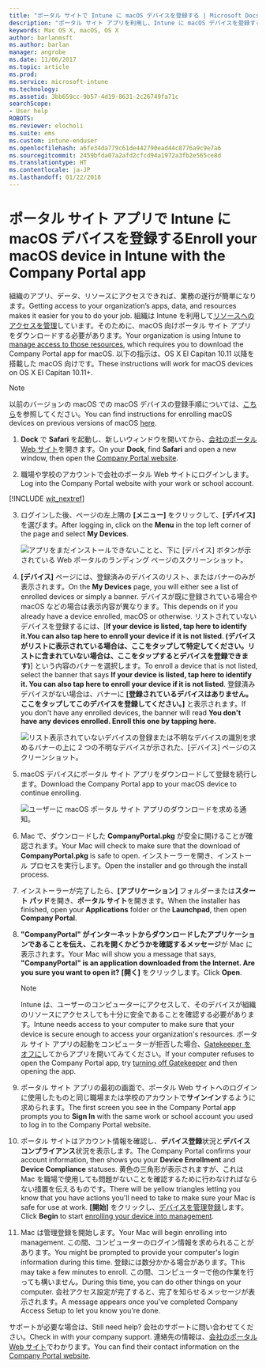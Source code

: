 ```yaml
---
title: "ポータル サイトで Intune に macOS デバイスを登録する | Microsoft Docs"
description: "ポータル サイト アプリを利用し、Intune に macOS デバイスを登録する方法について説明します"
keywords: Mac OS X, macOS, OS X
author: barlanmsft
ms.author: barlan
manager: angrobe
ms.date: 11/06/2017
ms.topic: article
ms.prod: 
ms.service: microsoft-intune
ms.technology: 
ms.assetid: 3bb659cc-9b57-4d19-8631-2c26749fa71c
searchScope:
- User help
ROBOTS: 
ms.reviewer: elocholi
ms.suite: ems
ms.custom: intune-enduser
ms.openlocfilehash: a6fe34da779c61de442790ead44c8776a9c9e7a6
ms.sourcegitcommit: 2459bfda07a2afd2cfcd94a1972a3fb2e565ce8d
ms.translationtype: HT
ms.contentlocale: ja-JP
ms.lasthandoff: 01/22/2018
---
```

# <a name="enroll-your-macos-device-in-intune-with-the-company-portal-app"></a><span data-ttu-id="f6ecd-104">ポータル サイト アプリで Intune に macOS デバイスを登録する</span><span class="sxs-lookup"><span data-stu-id="f6ecd-104">Enroll your macOS device in Intune with the Company Portal app</span></span>

<span data-ttu-id="f6ecd-105">組織のアプリ、データ、リソースにアクセスできれば、業務の遂行が簡単になります。</span><span class="sxs-lookup"><span data-stu-id="f6ecd-105">Getting access to your organization’s apps, data, and resources makes it easier for you to do your job.</span></span> <span data-ttu-id="f6ecd-106">組織は Intune を利用して[リソースへのアクセスを管理](what-happens-if-you-install-the-Company-Portal-app-and-enroll-your-device-in-intune-macos.md)しています。そのために、macOS 向けポータル サイト アプリをダウンロードする必要があります。</span><span class="sxs-lookup"><span data-stu-id="f6ecd-106">Your organization is using Intune to [manage access to those resources](what-happens-if-you-install-the-Company-Portal-app-and-enroll-your-device-in-intune-macos.md), which requires you to download the Company Portal app for macOS.</span></span> <span data-ttu-id="f6ecd-107">以下の指示は、OS X El Capitan 10.11 以降を搭載した macOS 向けです。</span><span class="sxs-lookup"><span data-stu-id="f6ecd-107">These instructions will work for macOS devices on OS X El Capitan 10.11+.</span></span>

> [!NOTE]
> <span data-ttu-id="f6ecd-108">以前のバージョンの macOS での macOS デバイスの登録手順については、[こちら](enroll-your-device-in-intune-macos-legacy.md)を参照してください。</span><span class="sxs-lookup"><span data-stu-id="f6ecd-108">You can find instructions for enrolling macOS devices on previous versions of macOS [here](enroll-your-device-in-intune-macos-legacy.md).</span></span>

1. <span data-ttu-id="f6ecd-109">__Dock__ で __Safari__ を起動し、新しいウィンドウを開いてから、[会社のポータル Web サイト](https://portal.manage.microsoft.com#HelpDeskDialog)を開きます。</span><span class="sxs-lookup"><span data-stu-id="f6ecd-109">On your __Dock__, find __Safari__ and open a new window, then open the [Company Portal website](https://portal.manage.microsoft.com#HelpDeskDialog).</span></span>

2. <span data-ttu-id="f6ecd-110">職場や学校のアカウントで会社のポータル Web サイトにログインします。</span><span class="sxs-lookup"><span data-stu-id="f6ecd-110">Log into the Company Portal website with your work or school account.</span></span>

[!INCLUDE [wit_nextref](includes/end-user-password-guidance.md)]

3. <span data-ttu-id="f6ecd-111">ログインした後、ページの左上隅の **[メニュー]** をクリックして、**[デバイス]** を選びます。</span><span class="sxs-lookup"><span data-stu-id="f6ecd-111">After logging in, click on the **Menu** in the top left corner of the page and select **My Devices**.</span></span>

   ![アプリをまだインストールできないことと、下に [デバイス] ボタンが示されている Web ポータルのランディング ページのスクリーンショット。](./media/macOS_enroll_001_landing_page.png)

4. <span data-ttu-id="f6ecd-113">__[デバイス]__ ページには、登録済みのデバイスのリスト、またはバナーのみが表示されます。</span><span class="sxs-lookup"><span data-stu-id="f6ecd-113">On the __My Devices__ page, you will either see a list of enrolled devices or simply a banner.</span></span> <span data-ttu-id="f6ecd-114">デバイスが既に登録されている場合や macOS などの場合は表示内容が異なります。</span><span class="sxs-lookup"><span data-stu-id="f6ecd-114">This depends on if you already have a device enrolled, macOS or otherwise.</span></span> <span data-ttu-id="f6ecd-115">リストされていないデバイスを登録するには、[__If your device is listed, tap here to identify it.You can also tap here to enroll your device if it is not listed. (デバイスがリストに表示されている場合は、ここをタップして特定してください。リストに含まれていない場合は、ここをタップするとデバイスを登録できます)__] という内容のバナーを選択します。</span><span class="sxs-lookup"><span data-stu-id="f6ecd-115">To enroll a device that is not listed, select the banner that says __If your device is listed, tap here to identify it. You can also tap here to enroll your device if it is not listed__.</span></span> <span data-ttu-id="f6ecd-116">登録済みデバイスがない場合は、バナーに **[登録されているデバイスはありません。ここをタップしてこのデバイスを登録してください。]** と表示されます。</span><span class="sxs-lookup"><span data-stu-id="f6ecd-116">If you don't have any enrolled devices, the banner will read **You don't have any devices enrolled. Enroll this one by tapping here.**</span></span>

    ![リスト表示されていないデバイスの登録または不明なデバイスの識別を求めるバナーの上に 2 つの不明なデバイスが示された、[デバイス] ページのスクリーンショット。](./media/macOS_enroll_002_tap_here_banner.png)

5. <span data-ttu-id="f6ecd-118">macOS デバイスにポータル サイト アプリをダウンロードして登録を続行します。</span><span class="sxs-lookup"><span data-stu-id="f6ecd-118">Download the Company Portal app to your macOS device to continue enrolling.</span></span>

    ![ユーザーに macOS ポータル サイト アプリのダウンロードを求める通知。](./media/macOS_enroll_IWP_CP_app_notice.png)

6. <span data-ttu-id="f6ecd-121">Mac で、ダウンロードした **CompanyPortal.pkg** が安全に開けることが確認されます。</span><span class="sxs-lookup"><span data-stu-id="f6ecd-121">Your Mac will check to make sure that the download of **CompanyPortal.pkg** is safe to open.</span></span> <span data-ttu-id="f6ecd-122">インストーラーを開き、インストール プロセスを実行します。</span><span class="sxs-lookup"><span data-stu-id="f6ecd-122">Open the installer and go through the install process.</span></span>

7. <span data-ttu-id="f6ecd-123">インストーラーが完了したら、**[アプリケーション]** フォルダーまたは**スタート パッド**を開き、**ポータル サイト**を開きます。</span><span class="sxs-lookup"><span data-stu-id="f6ecd-123">When the installer has finished, open your **Applications** folder or the **Launchpad**, then open **Company Portal**.</span></span>

8. <span data-ttu-id="f6ecd-124">**"CompanyPortal" がインターネットからダウンロードしたアプリケーションであることを伝え、これを開くかどうかを確認するメッセージ**が Mac に表示されます。</span><span class="sxs-lookup"><span data-stu-id="f6ecd-124">Your Mac will show you a message that says, **"CompanyPortal" is an application downloaded from the Internet. Are you sure you want to open it?**</span></span> <span data-ttu-id="f6ecd-125">**[開く]** をクリックします。</span><span class="sxs-lookup"><span data-stu-id="f6ecd-125">Click **Open**.</span></span>

   > [!NOTE]
   > <span data-ttu-id="f6ecd-126">Intune は、ユーザーのコンピューターにアクセスして、そのデバイスが組織のリソースにアクセスしても十分に安全であることを確認する必要があります。</span><span class="sxs-lookup"><span data-stu-id="f6ecd-126">Intune needs access to your computer to make sure that your device is secure enough to access your organization's resources.</span></span> <span data-ttu-id="f6ecd-127">ポータル サイト アプリの起動をコンピューターが拒否した場合、[Gatekeeper をオフに](https://support.apple.com/HT202491)してからアプリを開いてみてください。</span><span class="sxs-lookup"><span data-stu-id="f6ecd-127">If your computer refuses to open the Company Portal app, try [turning off Gatekeeper](https://support.apple.com/HT202491) and then opening the app.</span></span>

9. <span data-ttu-id="f6ecd-128">ポータル サイト アプリの最初の画面で、ポータル Web サイトへのログインに使用したものと同じ職場または学校のアカウントで**サインイン**するように求められます。</span><span class="sxs-lookup"><span data-stu-id="f6ecd-128">The first screen you see in the Company Portal app prompts you to **Sign In** with the same work or school account you used to log in to the Company Portal website.</span></span>

10. <span data-ttu-id="f6ecd-129">ポータル サイトはアカウント情報を確認し、**デバイス登録**状況と**デバイス コンプライアンス**状況を表示します。</span><span class="sxs-lookup"><span data-stu-id="f6ecd-129">The Company Portal confirms your account information, then shows you your **Device Enrollment** and **Device Compliance** statuses.</span></span> <span data-ttu-id="f6ecd-130">黄色の三角形が表示されますが、これは Mac を職場で使用しても問題がないことを確認するために行わなければならない措置を伝えるものです。</span><span class="sxs-lookup"><span data-stu-id="f6ecd-130">There will be yellow triangles letting you know that you have actions you'll need to take to make sure your Mac is safe for use at work.</span></span> <span data-ttu-id="f6ecd-131">**[開始]** をクリックし、[デバイスを管理登録](what-info-can-your-company-see-when-you-enroll-your-device-in-intune.md)します。</span><span class="sxs-lookup"><span data-stu-id="f6ecd-131">Click **Begin** to start [enrolling your device into management](what-info-can-your-company-see-when-you-enroll-your-device-in-intune.md).</span></span>

11. <span data-ttu-id="f6ecd-132">Mac は管理登録を開始します。</span><span class="sxs-lookup"><span data-stu-id="f6ecd-132">Your Mac will begin enrolling into management.</span></span> <span data-ttu-id="f6ecd-133">この間、コンピューターのログイン情報を求められることがあります。</span><span class="sxs-lookup"><span data-stu-id="f6ecd-133">You might be prompted to provide your computer's login information during this time.</span></span> <span data-ttu-id="f6ecd-134">登録には数分かかる場合があります。</span><span class="sxs-lookup"><span data-stu-id="f6ecd-134">This may take a few minutes to enroll.</span></span> <span data-ttu-id="f6ecd-135">この間、コンピューターで他の作業を行っても構いません。</span><span class="sxs-lookup"><span data-stu-id="f6ecd-135">During this time, you can do other things on your computer.</span></span> <span data-ttu-id="f6ecd-136">会社アクセス設定が完了すると、完了を知らせるメッセージが表示されます。</span><span class="sxs-lookup"><span data-stu-id="f6ecd-136">A message appears once you've completed Company Access Setup to let you know you're done.</span></span>

<span data-ttu-id="f6ecd-137">サポートが必要な場合は、</span><span class="sxs-lookup"><span data-stu-id="f6ecd-137">Still need help?</span></span> <span data-ttu-id="f6ecd-138">会社のサポートに問い合わせてください。</span><span class="sxs-lookup"><span data-stu-id="f6ecd-138">Check in with your company support.</span></span> <span data-ttu-id="f6ecd-139">連絡先の情報は、[会社のポータル Web サイト](https://portal.manage.microsoft.com#HelpDeskDialog)でわかります。</span><span class="sxs-lookup"><span data-stu-id="f6ecd-139">You can find their contact information on the [Company Portal website](https://portal.manage.microsoft.com#HelpDeskDialog).</span></span>
